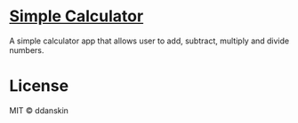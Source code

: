 # [Simple Calculator](https://ddanskin.github.io/simple-calculator/)

A simple calculator app that allows user to add, subtract, multiply and divide numbers.

# License
MIT &copy; ddanskin
